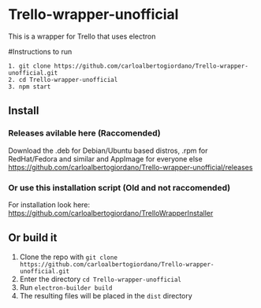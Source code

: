 # Trello-wrapper-unofficial
This is a wrapper for Trello that uses electron

#Instructions to run
```
1. git clone https://github.com/carloalbertogiordano/Trello-wrapper-unofficial.git
2. cd Trello-wrapper-unofficial
3. npm start
```

## Install

### Releases avilable here (Raccomended)
Download the .deb for Debian/Ubuntu based distros, .rpm for RedHat/Fedora and similar and AppImage for everyone else
https://github.com/carloalbertogiordano/Trello-wrapper-unofficial/releases

### Or use this installation script (Old and not raccomended)
For installation look here: https://github.com/carloalbertogiordano/TrelloWrapperInstaller

## Or build it
1. Clone the repo with ```git clone https://github.com/carloalbertogiordano/Trello-wrapper-unofficial.git```
2. Enter the directory ```cd Trello-wrapper-unofficial```
3. Run ```electron-builder build```
4. The resulting files will be placed in the ``dist`` directory
